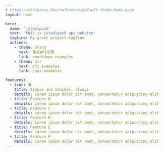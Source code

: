 ```yaml
---
# https://vitepress.dev/reference/default-theme-home-page
layout: home

hero:
  name: "jstoolpack"
  text: "this is jstoolpack api website"
  tagline: My great project tagline
  actions:
    - theme: brand
      text: 重点API示例
      link: /markdown-examples
    - theme: alt
      text: API Examples
      link: /api-examples

features:
  - icon: 🛠️
    title: Simple and minimal, always
    details: Lorem ipsum dolor sit amet, consectetur adipiscing elit
  - title: Feature B
    details: Lorem ipsum dolor sit amet, consectetur adipiscing elit
  - title: Feature C
    details: Lorem ipsum dolor sit amet, consectetur adipiscing elit
  - title: Feature D
    details: Lorem ipsum dolor sit amet, consectetur adipiscing elit
  - title: Feature E
    details: Lorem ipsum dolor sit amet, consectetur adipiscing elit
  - title: Feature F
    details: Lorem ipsum dolor sit amet, consectetur adipiscing elit
---
```


